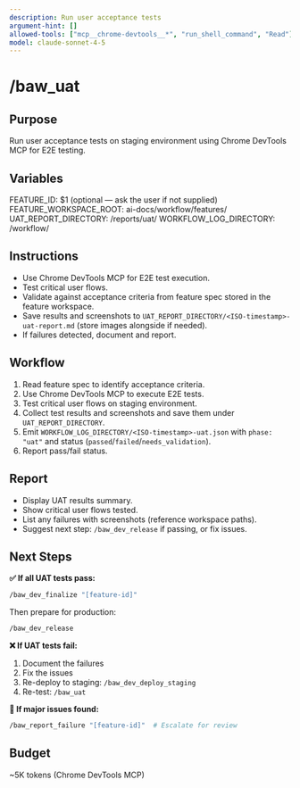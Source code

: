 ```yaml
---
description: Run user acceptance tests
argument-hint: []
allowed-tools: ["mcp__chrome-devtools__*", "run_shell_command", "Read"]
model: claude-sonnet-4-5
---
```


# /baw_uat

## Purpose
Run user acceptance tests on staging environment using Chrome DevTools MCP for E2E testing.

## Variables
FEATURE_ID: $1 (optional — ask the user if not supplied)
FEATURE_WORKSPACE_ROOT: ai-docs/workflow/features/
UAT_REPORT_DIRECTORY: <feature-workspace>/reports/uat/
WORKFLOW_LOG_DIRECTORY: <feature-workspace>/workflow/

## Instructions
- Use Chrome DevTools MCP for E2E test execution.
- Test critical user flows.
- Validate against acceptance criteria from feature spec stored in the feature workspace.
- Save results and screenshots to `UAT_REPORT_DIRECTORY/<ISO-timestamp>-uat-report.md` (store images alongside if needed).
- If failures detected, document and report.

## Workflow
1. Read feature spec to identify acceptance criteria.
2. Use Chrome DevTools MCP to execute E2E tests.
3. Test critical user flows on staging environment.
4. Collect test results and screenshots and save them under `UAT_REPORT_DIRECTORY`.
5. Emit `WORKFLOW_LOG_DIRECTORY/<ISO-timestamp>-uat.json` with `phase: "uat"` and status (`passed`/`failed`/`needs_validation`).
6. Report pass/fail status.

## Report
- Display UAT results summary.
- Show critical user flows tested.
- List any failures with screenshots (reference workspace paths).
- Suggest next step: `/baw_dev_release` if passing, or fix issues.

## Next Steps

**✅ If all UAT tests pass:**
```bash
/baw_dev_finalize "[feature-id]"
```

Then prepare for production:
```bash
/baw_dev_release
```

**❌ If UAT tests fail:**
1. Document the failures
2. Fix the issues
3. Re-deploy to staging: `/baw_dev_deploy_staging`
4. Re-test: `/baw_uat`

**🔴 If major issues found:**
```bash
/baw_report_failure "[feature-id]"  # Escalate for review
```

## Budget
~5K tokens (Chrome DevTools MCP)

